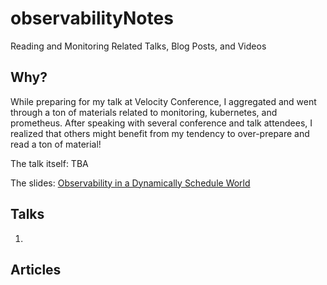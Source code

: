 # observabilityNotes
Reading and Monitoring Related Talks, Blog Posts, and Videos

## Why?

While preparing for my talk at Velocity Conference, I aggregated and went through a ton of materials related to monitoring, kubernetes, and prometheus. After speaking with several conference and talk attendees, I realized that others might benefit from my tendency to over-prepare and read a ton of material!

The talk itself: TBA

The slides: [Observability in a Dynamically Schedule World](https://www.slideshare.net/SnehaInguva/observability-in-a-dynamically-scheduled-world)

## Talks

1. 



## Articles

##

